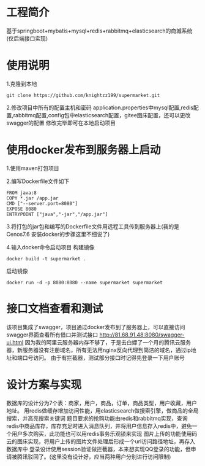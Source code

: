 # 工程简介
基于springboot+mybatis+mysql+redis+rabbitmq+elasticsearch的商城系统(仅后端接口实现)

# 使用说明
1.克隆到本地
```
git clone https://github.com/knightzz199/supermarket.git
```

2.修改项目中所有的配置主机和密码
application.properties中mysql配置,redis配置,rabbitmq配置,config包中elasticsearch配置，gitee图床配置，还可以更改swagger的配置
修改完毕即可在本地启动项目

# 使用docker发布到服务器上启动
1.使用maven打包项目

2.编写Dockerfile文件如下
```
FROM java:8
COPY *.jar /app.jar
CMD ["--server.port=8080"]
EXPOSE 8080
ENTRYPOINT ["java","-jar","/app.jar"]
```
3.将打包的jar包和编写的Dockerfile文件用远程工具传到服务器上(我的是Cenos7.6 安装docker的步骤这里不细说了)

4.输入docker命令启动项目
构建镜像
```
docker build -t supermarket .
```
启动镜像
```
docker run -d -p 8080:8080 --name supermarket supermarket
```

# 接口文档查看和测试
该项目集成了swagger，项目通过docker发布到了服务器上，可以直接访问swagger界面查看所有借口并测试接口
http://81.68.91.48:8080/swagger-ui.html
因为我的阿里云服务器内存不够了，于是去白嫖了一个月的腾讯云服务器，新服务器没有注册域名，所有无法用nginx反向代理到简洁的域名，通过ip地址和端口号访问。
由于有拦截器，测试部分接口时记得先登录一下用户账号

# 设计方案与实现
数据库的设计分为7个表：商家，用户，商品，订单，商品类型，用户收藏，用户地址。
用redis做缓存增加访问性能，用elasticsearch做搜索引擎，做商品的全局搜索，并高亮搜索关键词
题目要求的抢购功能由redis和rabbitmq实现，查询redis中商品库存，库存充足时进入消息队列，并将用户信息存入redis中，避免一个用户多次购买，此功能也可以用redis事务乐观锁来实现
图片上传的功能使用码云的图床实现，将用户上传的图片文件处理后形成一个url访问路径地址，再存入数据库中
登录设计使用session验证做拦截器，本来想实现QQ登录的功能，但申请被腾讯驳回了。(这里没有设计好，应当两种用户分别进行访问限制)
